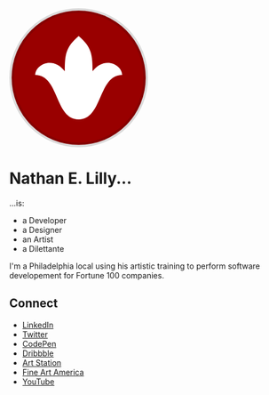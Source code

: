 
<!--
**nelilly/nelilly** is a ✨ _special_ ✨ repository because its `README.md` (this file) appears on your GitHub profile.

Here are some ideas to get you started:

- 🔭 I’m currently working on ...
- 🌱 I’m currently learning ...
- 👯 I’m looking to collaborate on ...
- 🤔 I’m looking for help with ...
- 💬 Ask me about ...
- 📫 How to reach me: ...
- 😄 Pronouns: ...
- ⚡ Fun fact: ...
-->
<a href="https://lilly.art/">
<svg id="lilly-arms" height="250" width="250" viewBox="-25,-25 150,150"><defs><linearGradient id="redGradient"><stop offset="0%" stop-color="#700"></stop><stop offset="100%" stop-color="#a00"></stop></linearGradient></defs><circle cx="50" cy="50" r="72.5" fill="#900" stroke="#0002" stroke-width="5"></circle><path d="M50 95c26 0 21-48 47-48 0-11-19-21-32-4 0-18-1-26-15-38-14 12-15 20-15 38-13-17-32-7-32 4 26 0 21 48 47 48z" fill="#fff"></path></svg>
</a>

# Nathan E. Lilly...
...is:
- a Developer
- a Designer
- an Artist
- a Dilettante

I'm a Philadelphia local using his artistic training to perform software developement for Fortune 100 companies.

## Connect
- [LinkedIn](https://linkedin.com/in/nelilly)
- [Twitter](https://twitter.com/nelilly)
- [CodePen](https://codepen.io/nelilly/)
- [Dribbble](https://dribbble.com/nelilly/about)
- [Art Station](https://www.artstation.com/nelilly)
- [Fine Art America](https://fineartamerica.com/profiles/1-nathan-lilly)
- [YouTube](https://www.youtube.com/c/nathanelilly/videos)
